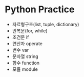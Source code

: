 Python Practice
============

+ 자료형구조(list, tuple, dictionary)
+ 반복문(for, while)
+ 조건문 if
+ 연산자 operate
+ 변수 var
+ 문자열 string
+ 함수 function
+ 모듈 module